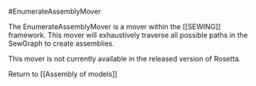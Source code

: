 #EnumerateAssemblyMover

The EnumerateAssemblyMover is a mover within the [[SEWING]] framework. This mover will exhaustively traverse all possible paths in the SewGraph to create assemblies.

This mover is not currently available in the released version of Rosetta.

Return to [[Assembly of models]]
